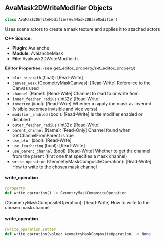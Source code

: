 ## AvaMask2DWriteModifier Objects

```python
class AvaMask2DWriteModifier(AvaMask2DBaseModifier)
```

Uses scene actors to create a mask texture and applies it to attached actors

**C++ Source:**

- **Plugin**: Avalanche
- **Module**: AvalancheMask
- **File**: AvaMask2DWriteModifier.h

**Editor Properties:** (see get_editor_property/set_editor_property)

- ``blur_strength`` (float):  [Read-Write]
- ``canvas_weak`` (GeometryMaskCanvas):  [Read-Write] Reference to the Canvas used
- ``channel`` (Name):  [Read-Write] Channel to read to or write from
- ``inner_feather_radius`` (int32):  [Read-Write]
- ``inverted`` (bool):  [Read-Write] Whether to apply the mask as inverted (visible becomes invisible and vice versa)
- ``modifier_enabled`` (bool):  [Read-Write] Is the modifier enabled or disabled
- ``outer_feather_radius`` (int32):  [Read-Write]
- ``parent_channel`` (Name):  [Read-Only] Channel found when GetChannelFromParent is true
- ``use_blur`` (bool):  [Read-Write]
- ``use_feathering`` (bool):  [Read-Write]
- ``use_parent_channel`` (bool):  [Read-Write] Whether to get the channel from the parent (first one that specifies a mask channel)
- ``write_operation`` (GeometryMaskCompositeOperation):  [Read-Write] How to write to the chosen mask channel

<a id="unreal.AvaMask2DWriteModifier.write_operation"></a>

#### write_operation

```python
@property
def write_operation() -> GeometryMaskCompositeOperation
```

(GeometryMaskCompositeOperation):  [Read-Write] How to write to the chosen mask channel

<a id="unreal.AvaMask2DWriteModifier.write_operation"></a>

#### write_operation

```python
@write_operation.setter
def write_operation(value: GeometryMaskCompositeOperation) -> None
```

<a id="unreal.AvaMaskSettings"></a>